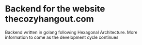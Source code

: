 # Backend for the website thecozyhangout.com

Backend written in golang following Hexagonal Architecture. More information to come as the development cycle continues
